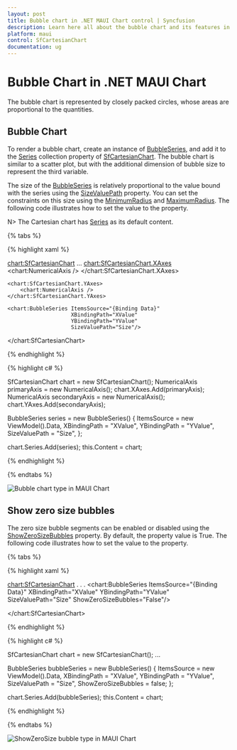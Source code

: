 ```yaml
---
layout: post
title: Bubble chart in .NET MAUI Chart control | Syncfusion
description: Learn here all about the bubble chart and its features in Syncfusion .NET MAUI Chart (SfCartesianChart) control.
platform: maui
control: SfCartesianChart
documentation: ug
---
```


# Bubble Chart in .NET MAUI Chart

The bubble chart is represented by closely packed circles, whose areas are proportional to the quantities.

## Bubble Chart

To render a bubble chart, create an instance of [BubbleSeries](https://help.syncfusion.com/cr/maui/Syncfusion.Maui.Charts.BubbleSeries.html), and add it to the [Series](https://help.syncfusion.com/cr/maui/Syncfusion.Maui.Charts.SfCartesianChart.html#Syncfusion_Maui_Charts_SfCartesianChart_Series) collection property of [SfCartesianChart](https://help.syncfusion.com/cr/maui/Syncfusion.Maui.Charts.SfCartesianChart.html?tabs=tabid-1). The bubble chart is similar to a scatter plot, but with the additional dimension of bubble size to represent the third variable. 

The size of the [BubbleSeries](https://help.syncfusion.com/cr/maui/Syncfusion.Maui.Charts.BubbleSeries.html) is relatively proportional to the value bound with the series using the [SizeValuePath](https://help.syncfusion.com/cr/maui/Syncfusion.Maui.Charts.BubbleSeries.html#Syncfusion_Maui_Charts_BubbleSeries_SizeValuePath) property. You can set the constraints on this size using the [MinimumRadius](https://help.syncfusion.com/cr/maui/Syncfusion.Maui.Charts.BubbleSeries.html#Syncfusion_Maui_Charts_BubbleSeries_MinimumRadius) and [MaximumRadius](https://help.syncfusion.com/cr/maui/Syncfusion.Maui.Charts.BubbleSeries.html#Syncfusion_Maui_Charts_BubbleSeries_MaximumRadius). The following code illustrates how to set the value to the property. 

N> The Cartesian chart has [Series](https://help.syncfusion.com/cr/maui/Syncfusion.Maui.Charts.SfCartesianChart.html#Syncfusion_Maui_Charts_SfCartesianChart_Series) as its default content.

{% tabs %}

{% highlight xaml %}

<chart:SfCartesianChart>
 ...
    <chart:SfCartesianChart.XAxes>
        <chart:NumericalAxis />
    </chart:SfCartesianChart.XAxes>

    <chart:SfCartesianChart.YAxes>
        <chart:NumericalAxis />
    </chart:SfCartesianChart.YAxes>  
                
    <chart:BubbleSeries ItemsSource="{Binding Data}"
                        XBindingPath="XValue"
                        YBindingPath="YValue"
                        SizeValuePath="Size"/>

</chart:SfCartesianChart>

{% endhighlight %}

{% highlight c# %}

SfCartesianChart chart = new SfCartesianChart();
NumericalAxis primaryAxis = new NumericalAxis();
chart.XAxes.Add(primaryAxis);
NumericalAxis secondaryAxis = new NumericalAxis();
chart.YAxes.Add(secondaryAxis);

BubbleSeries series = new BubbleSeries()
{
    ItemsSource = new ViewModel().Data,
    XBindingPath = "XValue",
    YBindingPath = "YValue",
    SizeValuePath = "Size",
};

chart.Series.Add(series);
this.Content = chart;

{% endhighlight %}

{% endtabs %}

![Bubble chart type in MAUI Chart](Chart-Types_images/BubbleBasisImage.png)

## Show zero size bubbles
The zero size bubble segments can be enabled or disabled using the [ShowZeroSizeBubbles](https://help.syncfusion.com/cr/maui/Syncfusion.Maui.Charts.BubbleSeries.html#Syncfusion_Maui_Charts_BubbleSeries_ShowZeroSizeBubbles) property. By default, the property value is True. The following code illustrates how to set the value to the property.

{% tabs %}

{% highlight xaml %}

<chart:SfCartesianChart>
    . . .
        <chart:BubbleSeries ItemsSource="{Binding Data}"
                            XBindingPath="XValue"
                            YBindingPath="YValue"
                            SizeValuePath="Size"
                            ShowZeroSizeBubbles="False"/>

</chart:SfCartesianChart>

{% endhighlight %}

{% highlight c# %}

SfCartesianChart chart = new SfCartesianChart();
...

BubbleSeries bubbleSeries = new BubbleSeries() 
{ 
    ItemsSource = new ViewModel().Data,
    XBindingPath = "XValue",
    YBindingPath = "YValue",
    SizeValuePath = "Size",
    ShowZeroSizeBubbles = false;
};

chart.Series.Add(bubbleSeries);
this.Content = chart;

{% endhighlight %}

{% endtabs %}

![ShowZeroSize bubble  type in MAUI Chart](Chart-Types_images/ShowZeroSizeBubble.png)